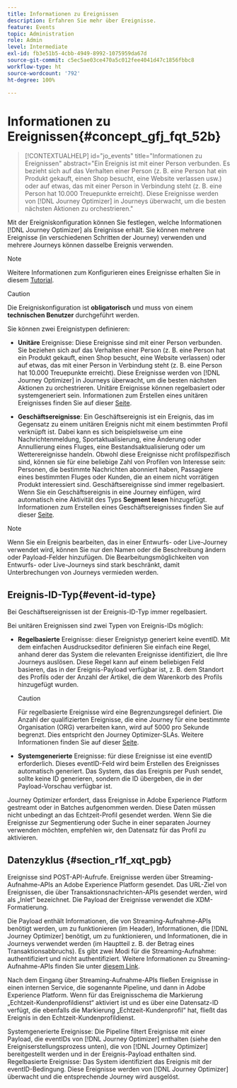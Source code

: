 ```yaml
---
title: Informationen zu Ereignissen
description: Erfahren Sie mehr über Ereignisse.
feature: Events
topic: Administration
role: Admin
level: Intermediate
exl-id: fb3e51b5-4cbb-4949-8992-1075959da67d
source-git-commit: c5ec5ae03ce470a5c012fee4041d47c1856fbbc8
workflow-type: ht
source-wordcount: '792'
ht-degree: 100%

---
```


# Informationen zu Ereignissen{#concept_gfj_fqt_52b}

>[!CONTEXTUALHELP]
>id="jo_events"
>title="Informationen zu Ereignissen"
>abstract="Ein Ereignis ist mit einer Person verbunden. Es bezieht sich auf das Verhalten einer Person (z. B. eine Person hat ein Produkt gekauft, einen Shop besucht, eine Website verlassen usw.) oder auf etwas, das mit einer Person in Verbindung steht (z. B. eine Person hat 10.000 Treuepunkte erreicht). Diese Ereignisse werden von [!DNL Journey Optimizer] in Journeys überwacht, um die besten nächsten Aktionen zu orchestrieren."

Mit der Ereigniskonfiguration können Sie festlegen, welche Informationen [!DNL Journey Optimizer] als Ereignisse erhält. Sie können mehrere Ereignisse (in verschiedenen Schritten der Journey) verwenden und mehrere Journeys können dasselbe Ereignis verwenden.

>[!NOTE]
>
>Weitere Informationen zum Konfigurieren eines Ereignisse erhalten Sie in diesem [Tutorial](https://experienceleague.adobe.com/docs/journey-optimizer-learn/tutorials/create-journeys/use-case-business-event.html?lang=de).

>[!CAUTION]
>
>Die Ereigniskonfiguration ist **obligatorisch** und muss von einem **technischen Benutzer** durchgeführt werden.

Sie können zwei Ereignistypen definieren:

* **Unitäre** Ereignisse: Diese Ereignisse sind mit einer Person verbunden. Sie beziehen sich auf das Verhalten einer Person (z. B. eine Person hat ein Produkt gekauft, einen Shop besucht, eine Website verlassen) oder auf etwas, das mit einer Person in Verbindung steht (z. B. eine Person hat 10.000 Treuepunkte erreicht). Diese Ereignisse werden von [!DNL Journey Optimizer] in Journeys überwacht, um die besten nächsten Aktionen zu orchestrieren. Unitäre Ereignisse können regelbasiert oder systemgeneriert sein. Informationen zum Erstellen eines unitären Ereignisses finden Sie auf dieser [Seite](../event/about-creating.md).

* **Geschäftsereignisse**: Ein Geschäftsereignis ist ein Ereignis, das im Gegensatz zu einem unitären Ereignis nicht mit einem bestimmten Profil verknüpft ist. Dabei kann es sich beispielsweise um eine Nachrichtenmeldung, Sportaktualisierung, eine Änderung oder Annullierung eines Fluges, eine Bestandsaktualisierung oder um Wetterereignisse handeln. Obwohl diese Ereignisse nicht profilspezifisch sind, können sie für eine beliebige Zahl von Profilen von Interesse sein: Personen, die bestimmte Nachrichten abonniert haben, Passagiere eines bestimmten Fluges oder Kunden, die an einem nicht vorrätigen Produkt interessiert sind. Geschäftsereignisse sind immer regelbasiert. Wenn Sie ein Geschäftsereignis in eine Journey einfügen, wird automatisch eine Aktivität des Typs **Segment lesen** hinzugefügt. Informationen zum Erstellen eines Geschäftsereignisses finden Sie auf dieser [Seite](../event/about-creating-business.md).


>[!NOTE]
>
>Wenn Sie ein Ereignis bearbeiten, das in einer Entwurfs- oder Live-Journey verwendet wird, können Sie nur den Namen oder die Beschreibung ändern oder Payload-Felder hinzufügen. Die Bearbeitungsmöglichkeiten von Entwurfs- oder Live-Journeys sind stark beschränkt, damit Unterbrechungen von Journeys vermieden werden.

## Ereignis-ID-Typ{#event-id-type}

Bei Geschäftsereignissen ist der Ereignis-ID-Typ immer regelbasiert.

Bei unitären Ereignissen sind zwei Typen von Ereignis-IDs möglich:

* **Regelbasierte** Ereignisse: dieser Ereignistyp generiert keine eventID. Mit dem einfachen Ausdruckseditor definieren Sie einfach eine Regel, anhand derer das System die relevanten Ereignisse identifiziert, die Ihre Journeys auslösen. Diese Regel kann auf einem beliebigen Feld basieren, das in der Ereignis-Payload verfügbar ist, z. B. dem Standort des Profils oder der Anzahl der Artikel, die dem Warenkorb des Profils hinzugefügt wurden.

   >[!CAUTION]
   >
   >Für regelbasierte Ereignisse wird eine Begrenzungsregel definiert. Die Anzahl der qualifizierten Ereignisse, die eine Journey für eine bestimmte Organisation (ORG) verarbeiten kann, wird auf 5000 pro Sekunde begrenzt. Dies entspricht den Journey Optimizer-SLAs. Weitere Informationen finden Sie auf dieser [Seite](https://helpx.adobe.com/de/legal/product-descriptions/journey-orchestration.html).

* **Systemgenerierte** Ereignisse: für diese Ereignisse ist eine eventID erforderlich. Dieses eventID-Feld wird beim Erstellen des Ereignisses automatisch generiert. Das System, das das Ereignis per Push sendet, sollte keine ID generieren, sondern die ID übergeben, die in der Payload-Vorschau verfügbar ist.

Journey Optimizer erfordert, dass Ereignisse in Adobe Experience Platform gestreamt oder in Batches aufgenommen werden. Diese Daten müssen nicht unbedingt an das Echtzeit-Profil gesendet werden. Wenn Sie die Ereignisse zur Segmentierung oder Suche in einer separaten Journey verwenden möchten, empfehlen wir, den Datensatz für das Profil zu aktivieren.

## Datenzyklus {#section_r1f_xqt_pgb}

Ereignisse sind POST-API-Aufrufe. Ereignisse werden über Streaming-Aufnahme-APIs an Adobe Experience Platform gesendet. Das URL-Ziel von Ereignissen, die über Transaktionsnachrichten-APIs gesendet werden, wird als „Inlet“ bezeichnet. Die Payload der Ereignisse verwendet die XDM-Formatierung.

Die Payload enthält Informationen, die von Streaming-Aufnahme-APIs benötigt werden, um zu funktionieren (im Header), Informationen, die [!DNL Journey Optimizer] benötigt, um zu funktionieren, und Informationen, die in Journeys verwendet werden (im Hauptteil z. B. der Betrag eines Transaktionsabbruchs). Es gibt zwei Modi für die Streaming-Aufnahme: authentifiziert und nicht authentifiziert. Weitere Informationen zu Streaming-Aufnahme-APIs finden Sie unter [diesem Link](https://experienceleague.adobe.com/docs/experience-platform/xdm/api/getting-started.html?lang=de).

Nach dem Eingang über Streaming-Aufnahme-APIs fließen Ereignisse in einen internen Service, die sogenannte Pipeline, und dann in Adobe Experience Platform. Wenn für das Ereignisschema die Markierung „Echtzeit-Kundenprofildienst“ aktiviert ist und es über eine Datensatz-ID verfügt, die ebenfalls die Markierung „Echtzeit-Kundenprofil“ hat, fließt das Ereignis in den Echtzeit-Kundenprofildienst.

Systemgenerierte Ereignisse: Die Pipeline filtert Ereignisse mit einer Payload, die eventIDs von [!DNL Journey Optimizer] enthalten (siehe den Ereigniserstellungsprozess unten), die von [!DNL Journey Optimizer] bereitgestellt werden und in der Ereignis-Payload enthalten sind. Regelbasierte Ereignisse: Das System identifiziert das Ereignis mit der eventID-Bedingung. Diese Ereignisse werden von [!DNL Journey Optimizer] überwacht und die entsprechende Journey wird ausgelöst.
